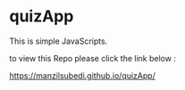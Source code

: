 # quizApp
This is  simple JavaScripts.

to view this Repo please click the link below :

https://manzilsubedi.github.io/quizApp/
